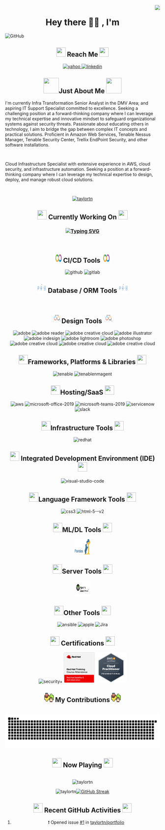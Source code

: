 <link rel="preconnect" href="https://fonts.googleapis.com">
<link rel="preconnect" href="https://fonts.gstatic.com" crossorigin>
<link href="https://fonts.googleapis.com/css2?family=BioRhyme:wght@200..800&display=swap" rel="style.css">

<!-- VISITOR'S BADGE-->

<img align="right" src="https://visitor-badge.laobi.icu/badge?page_id=taylortn.taylortn" />

<!--HEADING-->

<h1 align="center">Hey there 👋🏾 , I'm </h1>

<!--BANNER-->

![GitHub](https://github.com/taylortn/taylortn/assets/161537665/55874b4b-9910-448e-a8cd-74ec9c9eb2ed)

<!-- SOCIAL BUTTONS -->

<h2 align="center"><img width="30" height="30" src="https://img.icons8.com/?size=100&id=1TWw0QHHlt31&format=png&color=000000"/> Reach Me <img width="30" height="30" src="https://img.icons8.com/?size=100&id=1TWw0QHHlt31&format=png&color=000000"/></h2>
<!--EMAIL-->

<!--Yahoo Email-->

<div align="center">
   <a href="mailto:tanara.taylor@yahoo.com"><img width="40" height="40" src="https://img.icons8.com/?size=100&id=ZGyhlOMIhde6&format=png&color=000000" alt="yahoo"/>
   </a>
<!--LinkedIn-->
  <a target="_blank" href="https://www.linkedin.com/in/taylortanara/"><img width="50" height="50" src="https://img.icons8.com/?size=100&id=108812&format=png&color=000000" alt="linkedin"/>
  </a>
</div>
</p>
 <h2 align="center"></h2>

<!--INTRODUCTION-->

<h2 align="center">  <img width="50" height="50" src="https://img.icons8.com/?size=100&id=111416&format=png&color=000000"/>Just About Me <img width="50" height="50" src="https://img.icons8.com/?size=100&id=111416&format=png&color=000000"/></h2>
<p>
I'm currently Infra Transformation Senior Analyst in the DMV Area; and aspiring IT Support Specialist committed to excellence. Seeking a challenging position at a forward-thinking company where I can leverage my technical expertise and innovative mindset to safeguard organizational systems against security threats. Passionate about educating others in technology, I aim to bridge the gap between complex IT concepts and practical solutions. Proficient in Amazon Web Services, Tenable Nessus Manager, Tenable Security Center, Trellix EndPoint Security, and other software installations.
</p>
<br>

Cloud Infrastructure Specialist with extensive experience in AWS, cloud security, and infrastructure automation. Seeking a position at a forward-thinking company where I can leverage my technical expertise to design, deploy, and manage robust cloud solutions.<br>

<br>
<!--TROPHY ICONS-->

 <p align="center"> <a href="https://github.com/ryo-ma/github-profile-trophy"><img src="https://github-profile-trophy.vercel.app/?username=taylortn&row=2&column=4&margin-w=15&margin-h=15&theme=algolia" alt="taylortn" /></a> </p>
 
 <!-- CURRENT WORKING STATUS -->

<h2 align="center"><img width="30" height="30" src="https://img.icons8.com/?size=100&id=L6MlWfmzACXP&format=png&color=000000"/> Currently Working On <img width="30" height="30" src="https://img.icons8.com/?size=100&id=L6MlWfmzACXP&format=png&color=000000"/></h2>

<h3 align="center">

<a href="https://git.io/typing-svg"><img src="https://readme-typing-svg.demolab.com?font=Fira+Code&size=16&pause=50&multiline=true&random=false&width=700&height=350&lines=-+Comparing+Scans+from+Tenable+Security+Center+with+RHEL%2FWINDOW+instances;+-+Automation+of+EBS+and+AMI+Snapshots;-+Created+KMS+Keys+for+Instances;+-+Encryption+of+EBS+Volume;-+Update+Nessus+Agents;-+Updating+Versions;-+GUI+is+up+%26+accessible;-+Health+Checks+to+the+AWS+System;-+Create+Alarms+to+be+emailed+up+CPU+Utilization;-+Installing+Ansible+Playbook+on+Instances;-+Deploy+instances+to+Trellix;-+Adding+%26+removing+NACL;-+Creating+ALBs;-+Creating+new+VPCs;-+Creating+STIG+Checklists" alt="Typing SVG" /></a>
</h3>

<!-- CI/CD ICONS-->

<br>
<h2 align="center"> <img width="30" height="30" src="https://github.com/taylortn/taylortn/blob/main/images/ci.cd%20pipeline.png"/>CI/CD Tools <img width="30" height="30" src="https://github.com/taylortn/taylortn/blob/main/images/ci.cd%20pipeline.png"/> </h2>
<div align="center">

<!--GitHub--> 
 
<img width="50" height="50" src="https://img.icons8.com/clouds/100/github.png" alt="github"/>
 
<!-- GitLab  --> 

<img width="50" height="50" src="https://img.icons8.com/color/100/gitlab.png" alt="gitlab"/>

<!-- DATABASE / ORM ICONS-->

<br>
<h2 align="center"> <img width="30" height="30" src="https://github.com/taylortn/taylortn/blob/main/images/orm.png"/> Database / ORM Tools <img width="30" height="30" src="https://github.com/taylortn/taylortn/blob/main/images/orm.png"/> </h2>
<div align="center">

<!-- DESIGN ICONS-->

<br>
<h2 align="center"> <img width="30" height="30" src="https://github.com/taylortn/taylortn/blob/main/images/IN_DEsignthinking_Cover-1.png"/>Design Tools <img width="30" height="30" src="https://github.com/taylortn/taylortn/blob/main/images/IN_DEsignthinking_Cover-1.png"/> </h2>
<div align="center">

<!-- ADOBE  -->

<img width="50" height="50" src="https://img.icons8.com/?size=100&id=gav46YArUSy1&format=png&color=000000" alt="adobe"/>

<!-- ADOBE ACROBAT READER  -->

<img width="50" height="50" src="https://img.icons8.com/?size=100&id=rZObyIJRui2T&format=png&color=000000" alt="adobe reader"/>

<!--CREATIVE CLOUD-->
 
<img width="50" height="50" src="https://img.icons8.com/?size=100&id=41359&format=png&color=000000" alt="adobe creative cloud"/>

<!-- ADOBE ILLUSTARTOR  -->

<img width="50" height="50" src="https://img.icons8.com/?size=100&id=13631&format=png&color=000000" alt="adobe illustrator"/>

<!-- ADOBE INDESIGN  -->

<img width="50" height="50" src="https://img.icons8.com/?size=100&id=13675&format=png&color=000000" alt="adobe indesign"/>

<!-- ADOBE LIGHTROOM  -->

<img width="50" height="50" src="https://img.icons8.com/?size=100&id=cAVP5AOANxnf&format=png&color=000000" alt="adobe lightroom"/>

<!-- ADOBE PHOTSHOP  -->

<img width="50" height="50" src="https://img.icons8.com/?size=100&id=13677&format=png&color=000000" alt="adobe photoshop"/>

<!--CREATIVE CLOUD-->
 
<img width="50" height="50" src="https://img.icons8.com/?size=100&id=omuSvqfyybfC&format=png&color=000000" alt="adobe creative cloud"/>

<!--GIMP-->
 
<img width="50" height="50" src="https://img.icons8.com/?size=100&id=41359&format=png&color=000000" alt="adobe creative cloud"/>

<!--INKSCAPE-->
 
<img width="50" height="50" src="https://img.icons8.com/?size=100&id=TiCZ0GzuDmrw&format=png&color=000000" alt="adobe creative cloud"/>

<!-- FRAMEWORKS,PLATFORMS & LIBRARIES ICONS-->

<br>
<h2 align="center"> <img width="30" height="30" src="https://img.icons8.com/?size=100&id=2385&format=png&color=000000"/>Frameworks, Platforms & Libraries <img width="30" height="30" src="https://img.icons8.com/?size=100&id=2385&format=png&color=000000"/> </h2>
<div align="center">

<!-- TENABLE SECURITY CENTER  -->

<img width="50" height="50" src="https://images.g2crowd.com/uploads/product/image/social_landscape/social_landscape_a56946b0f7cacc09a4f3e6844fd08b04/tenable-security-center.png" alt="tenable"/>

<!-- TENABLE NESSUS MANAGER  -->

<img width="50" height="50" src="https://www.access42.nl/wp-content/uploads/2020/01/nessus-logo.png" alt="tenablenmagent"/>

<!-- HOSTING/SaaS-->

<br>
<h2 align="center"> <img width="30" height="30" src="https://img.icons8.com/?size=100&id=XQNO7wSRlbm3&format=png&color=000000"/>Hosting/SaaS <img width="30" height="30" src="https://img.icons8.com/?size=100&id=XQNO7wSRlbm3&format=png&color=000000"/> </h2>
<div align="center">

<!--AWS-->
 
<img width="50" height="50" src="https://img.icons8.com/external-tal-revivo-shadow-tal-revivo/100/external-amazon-web-services-a-subsidiary-of-amazon-that-provides-on-demand-cloud-computing-logo-shadow-tal-revivo.png" alt="aws"/>

<!-- MICROSOFT OFFICE  --> 
 
<img width="50" height="50" src="https://img.icons8.com/fluency/100/microsoft-office-2019.png" alt="microsoft-office-2019"/>

<!-- MICROSOFT TEAMS  -->

<img width="50" height="50" src="https://img.icons8.com/fluency/100/microsoft-teams-2019.png" alt="microsoft-teams-2019"/>

<!-- SERVICE NOW  -->

<img width="50" height="50" src="https://seeklogo.com/images/S/servicenow-agent-logo-F71A6DAFCE-seeklogo.com.png" alt="servicenow"/>

<!-- SLACK  -->

<img width="50" height="50" src="https://img.icons8.com/?size=100&id=nJcA2q1aR7KO&format=png&color=000000" alt="slack"/>

<!-- INFRASTRUCTURE TOOLS -->

<br>
<h2 align="center"> <img width="30" height="30" src="https://img.icons8.com/?size=100&id=ebPQoT8q00pt&format=png&color=000000"/>Infrastructure Tools <img width="30" height="30" src="https://img.icons8.com/?size=100&id=ebPQoT8q00pt&format=png&color=000000"/> </h2>
<div align="center">

<!--RED HAT-->

<img width="50" height="50" src="https://img.icons8.com/?size=100&id=17847&format=png&color=000000" alt="redhat"/>

<!-- IDE TOOLS -->
<br>
<h2 align="center"> <img width="30" height="30" src="https://img.icons8.com/?size=100&id=rPAHs7H1vriV&format=png&color=000000"/> Integrated Development Environment (IDE) <img width="30" height="30" src="https://img.icons8.com/?size=100&id=rPAHs7H1vriV&format=png&color=000000"/> </h2>
<div align="center">

<!-- VISUAL STUDIO CODE  --> 

<img width="50" height="50" src="https://img.icons8.com/fluency/100/visual-studio-code-2019.png" alt="visual-studio-code"/>

<!--LANGUAGE ICONS-->

<br>
<h2 align="center"> <img width="30" height="30" src="https://img.icons8.com/?size=100&id=G0rXjLTKU0Ye&format=png&color=000000"/>Language Framework Tools <img width="30" height="30" src="https://img.icons8.com/?size=100&id=G0rXjLTKU0Ye&format=png&color=000000"/> </h2>
<div align="center">

<!-- CSS3  --> 
 
<img width="50" height="50" src="https://img.icons8.com/color/48/css3.png" alt="css3"/>

<!-- HTML5  --> 

<img width="50" height="50" src="https://img.icons8.com/color/100/html-5--v2.png" alt="html-5--v2"/>

<!-- ML/DL ICONS-->

<br>
<h2 align="center"> <img width="30" height="30" src="https://img.icons8.com/?size=100&id=NL90I8YT1YnN&format=png&color=000000"/>ML/DL Tools <img width="30" height="30" src="https://img.icons8.com/?size=100&id=NL90I8YT1YnN&format=png&color=000000"/> </h2>
<div align="center">

<!-- PANDAS  --> 
 
<img width="50" height="50" src="https://github.com/taylortn/taylortn/blob/main/images/pandas_logo.png" alt="css3"/>

<!-- SERVER ICONS-->

<br>
<h2 align="center"> <img width="30" height="30" src="https://img.icons8.com/?size=100&id=43653&format=png&color=000000"/>Server Tools <img width="30" height="30" src="https://img.icons8.com/?size=100&id=43653&format=png&color=000000"/> </h2>
<div align="center">

<!-- APACHE GUACAMOLE  -->

<img width="50" height="50" src="https://github.com/taylortn/taylortn/blob/main/images/apache%20guac3.png" alt="guacamole"/>

<!-- OTHERS ICONS-->

<br>
<h2 align="center"> <img width="30" height="30" src="https://img.icons8.com/?size=100&id=cc3cXGydaPtm&format=png&color=000000"/>Other Tools <img width="30" height="30" src="https://img.icons8.com/?size=100&id=cc3cXGydaPtm&format=png&color=000000"/> </h2>
<div align="center">

 <!-- ANSIBLE  -->

<img width="50" height="50" src="https://levelupla.io/wp-content/uploads/2020/05/ansiblelogo.png" alt="ansible"/>

<!-- APPLE  -->

<img width="50" height="50" src="https://img.icons8.com/?size=100&id=uoRwwh0lz3Jp&format=png&color=000000" alt="apple"/>

<!-- JIRA  --> 

<img width="50" height="50" src="https://img.icons8.com/?size=100&id=oROcPah5ues6&format=png&color=000000" alt="Jira"/>

<br>

<!--CERTIFICATIONS-->

<h2 align="center"><img width="30" height="30" src="https://img.icons8.com/?size=100&id=dvsOEzqniDma&format=png&color=000000"/> Certifications <img width="30" height="30" src="https://img.icons8.com/?size=100&id=dvsOEzqniDma&format=png&color=000000"/></h2>

<img width="100" height="100" src="https://images.credly.com/images/131de2f5-03f5-40a7-bcce-f9ae49e3979c/twitter_thumb_201604_CompTIA_Security_2B.png" alt="security+"/>

<img width="100" height="100" src="https://github.com/taylortn/taylortn/blob/main/images/Red_Hat_Satellite_6_Administration.png" alt="satellite"/>

<img width="100" height="100" src="https://github.com/taylortn/taylortn/blob/main/images/Cloud%20Practioner.png" alt="AWS Cloud Practitioner"/>

<br>
 <h2 align="center"><img width="30" height="30" src="https://github.com/taylortn/taylortn/blob/main/images/contribution.png"/> My Contributions <img width="30" height="30" src="https://github.com/taylortn/taylortn/blob/main/images/contribution.png"/></align></h2>
 <br>
 <img alt="snake eating my contributions" src="https://raw.githubusercontent.com/taylortn/taylortn/output/github-contribution-grid-snake.svg" /> <br/>
 </div>
 
 <h2 align="center"><img width="30" height="30" src="https://img.icons8.com/?size=100&id=52979&format=png&color=000000"/> Now Playing <img width="30" height="30" src="https://img.icons8.com/?size=100&id=52979&format=png&color=000000"/></h2>

<!-- [![Spotify](https://now-playing-two-sigma.vercel.app/)]

[![Spotify](https://now-playing-m9oyoonsv-tanara-taylors-projects.vercel.app)] -->
<br>
<!--
 <details>
 <summary>⚡ GitHub Stats</summary>
  </details>
 -->
 <div align="center">
<img src="https://github-readme-stats.vercel.app/api/top-langs?username=taylortn&show_icons=true&locale=en&layout=compact" alt="taylortn" /><p>
<img src="https://github-readme-stats.vercel.app/api?username=taylortn&show_icons=true&locale=en" alt="taylortn" /><a href="https://git.io/streak-stats"><img src="https://streak-stats.demolab.com?user=taylortn&date_format=j%20M%5B%20Y%5D" alt="GitHub Streak" /></a>
</div>

<!-- ![Ta'Nara's GitHub stats](https://github-readme-stats-ebon-chi.vercel.app/api?username=taylortn&show_icons=true&theme=radical)
</div> -->

 <h2 align="center"></h2>

<h2 align="center"><img width="30" height="30" src="https://img.icons8.com/?size=100&id=81155&format=png&color=000000Recent"/> Recent GitHub Activities <img width="30" height="30" src="https://img.icons8.com/?size=100&id=81155&format=png&color=000000"/>
</h2>

<!--START_SECTION:activity-->
1. ❗ Opened issue [#1](https://github.com/taylortn/portfolio/issues/1) in [taylortn/portfolio](https://github.com/taylortn/portfolio)
<!--END_SECTION:activity-->
